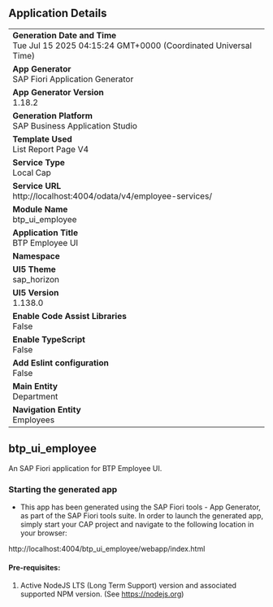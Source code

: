 ## Application Details
|               |
| ------------- |
|**Generation Date and Time**<br>Tue Jul 15 2025 04:15:24 GMT+0000 (Coordinated Universal Time)|
|**App Generator**<br>SAP Fiori Application Generator|
|**App Generator Version**<br>1.18.2|
|**Generation Platform**<br>SAP Business Application Studio|
|**Template Used**<br>List Report Page V4|
|**Service Type**<br>Local Cap|
|**Service URL**<br>http://localhost:4004/odata/v4/employee-services/|
|**Module Name**<br>btp_ui_employee|
|**Application Title**<br>BTP Employee UI|
|**Namespace**<br>|
|**UI5 Theme**<br>sap_horizon|
|**UI5 Version**<br>1.138.0|
|**Enable Code Assist Libraries**<br>False|
|**Enable TypeScript**<br>False|
|**Add Eslint configuration**<br>False|
|**Main Entity**<br>Department|
|**Navigation Entity**<br>Employees|

## btp_ui_employee

An SAP Fiori application for BTP Employee UI.

### Starting the generated app

-   This app has been generated using the SAP Fiori tools - App Generator, as part of the SAP Fiori tools suite.  In order to launch the generated app, simply start your CAP project and navigate to the following location in your browser:

http://localhost:4004/btp_ui_employee/webapp/index.html

#### Pre-requisites:

1. Active NodeJS LTS (Long Term Support) version and associated supported NPM version.  (See https://nodejs.org)


